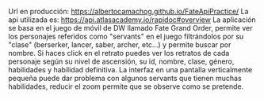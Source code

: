 Url en producción: https://albertocamachog.github.io/FateApiPractice/
La api utilizada es: https://api.atlasacademy.io/rapidoc#overview
La aplicación se basa en el juego de móvil de DW llamado Fate Grand Order, permite ver los personajes referidos 
como "servants" en el juego filtrándolos por su "clase" (berserker, lancer, saber, archer, etc...) y permite buscar
por nombre.
Si haces click en el retrato puedes ver los retratos de cada personaje según su nivel de ascensión, su id, nombre,
clase, género, habilidades y habilidad definitiva.
La interfaz en una pantalla verticalmente pequeña puede dar problema con algunos servants que tienen muchas habilidades,
reducir el zoom permite que se observe como se pretende.
